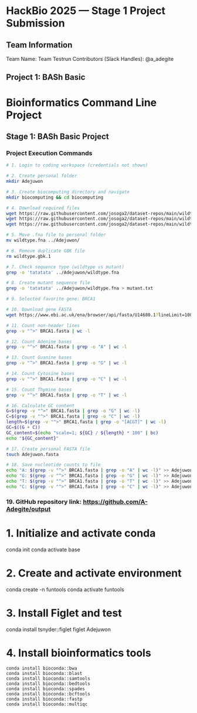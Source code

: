 # HackBio 2025 — Stage 1 Project Submission

## Team Information
Team Name: Team Testrun
Contributors (Slack Handles): @a_adegite

## Project 1: BASh Basic

# Bioinformatics Command Line Project

## Stage 1: BASh Basic Project

### Project Execution Commands

```bash
# 1. Login to coding workspace (credentials not shown)

# 2. Create personal folder
mkdir Adejuwon

# 3. Create biocomputing directory and navigate
mkdir biocomputing && cd biocomputing

# 4. Download required files
wget https://raw.githubusercontent.com/josoga2/dataset-repos/main/wildtype.fna
wget https://raw.githubusercontent.com/josoga2/dataset-repos/main/wildtype.gbk
wget https://raw.githubusercontent.com/josoga2/dataset-repos/main/wildtype.gbk

# 5. Move .fna file to personal folder
mv wildtype.fna ../Adejuwon/

# 6. Remove duplicate GBK file
rm wildtype.gbk.1

# 7. Check sequence type (wildtype vs mutant)
grep -o 'tatatata' ../Adejuwon/wildtype.fna

# 8. Create mutant sequence file
grep -o 'tatatata' ../Adejuwon/wildtype.fna > mutant.txt

# 9. Selected favorite gene: BRCA1

# 10. Download gene FASTA
wget https://www.ebi.ac.uk/ena/browser/api/fasta/U14680.1?lineLimit=1000 -O BRCA1.fasta

# 11. Count non-header lines
grep -v "^>" BRCA1.fasta | wc -l

# 12. Count Adenine bases
grep -v "^>" BRCA1.fasta | grep -o "A" | wc -l

# 13. Count Guanine bases
grep -v "^>" BRCA1.fasta | grep -o "G" | wc -l

# 14. Count Cytosine bases
grep -v "^>" BRCA1.fasta | grep -o "C" | wc -l

# 15. Count Thymine bases
grep -v "^>" BRCA1.fasta | grep -o "T" | wc -l

# 16. Calculate GC content
G=$(grep -v "^>" BRCA1.fasta | grep -o "G" | wc -l)
C=$(grep -v "^>" BRCA1.fasta | grep -o "C" | wc -l)
length=$(grep -v "^>" BRCA1.fasta | grep -o "[ACGT]" | wc -l)
GC=$((G + C))
GC_content=$(echo "scale=1; ${GC} / ${length} * 100" | bc)
echo "${GC_content}"

# 17. Create personal FASTA file
touch Adejuwon.fasta

# 18. Save nucleotide counts to file
echo "A: $(grep -v "^>" BRCA1.fasta | grep -o "A" | wc -l)" >> Adejuwon.fasta
echo "G: $(grep -v "^>" BRCA1.fasta | grep -o "G" | wc -l)" >> Adejuwon.fasta
echo "T: $(grep -v "^>" BRCA1.fasta | grep -o "T" | wc -l)" >> Adejuwon.fasta
echo "C: $(grep -v "^>" BRCA1.fasta | grep -o "C" | wc -l)" >> Adejuwon.fasta

```

### 19. GitHub repository link: https://github.com/A-Adegite/output

# 1. Initialize and activate conda
conda init
conda activate base

# 2. Create and activate environment
conda create -n funtools
conda activate funtools

# 3. Install Figlet and test
conda install tsnyder::figlet
figlet Adejuwon

# 4. Install bioinformatics tools
```
conda install bioconda::bwa
conda install bioconda::blast
conda install bioconda::samtools
conda install bioconda::bedtools
conda install bioconda::spades
conda install bioconda::bcftools
conda install bioconda::fastp
conda install bioconda::multiqc
